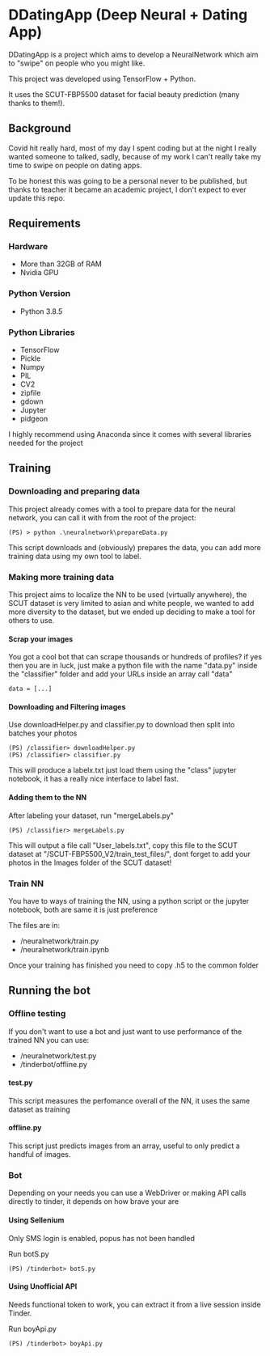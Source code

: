 DDatingApp (Deep Neural + Dating App)
======

DDatingApp is a project which aims to develop a NeuralNetwork which aim to "swipe" on people who you might like.

This project was developed using TensorFlow + Python.

It uses the SCUT-FBP5500 dataset for facial beauty prediction (many thanks to them!).

Background
------

Covid hit really hard, most of my day I spent coding but at the night I really wanted someone to talked, sadly, because of my work I can't really take my time to swipe on people on dating apps.

To be honest this was going to be a personal never to be published, but thanks to teacher it became an academic project, I don't expect to ever update this repo. 

Requirements
------

### Hardware
* More than 32GB of RAM
* Nvidia GPU

### Python Version
* Python 3.8.5

### Python Libraries
* TensorFlow
* Pickle
* Numpy
* PIL
* CV2
* zipfile
* gdown
* Jupyter
* pidgeon

I highly recommend using Anaconda since it comes with several libraries needed for the project

Training
------

### Downloading and preparing data

This project already comes with a tool to prepare data for the neural network, you can call it with from the root of the project:

```
(PS) > python .\neuralnetwork\prepareData.py
```

This script downloads and (obviously) prepares the data, you can add more training data using my own tool to label.

### Making more training data

This project aims to localize the NN to be used (virtually anywhere), the SCUT dataset is very limited to asian and white people, we wanted to add more diversity to the dataset, but we ended up deciding to make a tool for others to use. 

#### Scrap your images

You got a cool bot that can scrape thousands or hundreds of profiles? if yes then you are in luck, just make a python file with the name "data.py" inside the "classifier" folder and add your URLs inside an array call "data"

```
data = [...]
```

#### Downloading and Filtering images

Use downloadHelper.py and classifier.py to download then split into batches your photos

```
(PS) /classifier> downloadHelper.py
(PS) /classifier> classifier.py
```

This will produce a labelx.txt just load them using the "class" jupyter notebook, it has a really nice interface to label fast.

#### Adding them to the NN

After labeling your dataset, run "mergeLabels.py"

```
(PS) /classifier> mergeLabels.py
```

This will output a file call "User_labels.txt", copy this file to the SCUT dataset at "/SCUT-FBP5500_V2/train_test_files/", dont forget to add your photos in the Images folder of the SCUT dataset!

### Train NN

You have to ways of training the NN, using a python script or the jupyter notebook, both are same it is just preference

The files are in:

* /neuralnetwork/train.py
* /neuralnetwork/train.ipynb

Once your training has finished you need to copy .h5 to the common folder

## Running the bot

### Offline testing

If you don't want to use a bot and just want to use performance of the trained NN you can use:

* /neuralnetwork/test.py
* /tinderbot/offline.py

#### test.py

This script measures the perfomance overall of the NN, it uses the same dataset as training

#### offline.py

This script just predicts images from an array, useful to only predict a handful of images.

### Bot

Depending on your needs you can use a WebDriver or making API calls directly to tinder, it depends on how brave your are

#### Using Sellenium

Only SMS login is enabled, popus has not been handled

Run botS.py 

```
(PS) /tinderbot> botS.py 
```

#### Using Unofficial API

Needs functional token to work, you can extract it from a live session inside Tinder.

Run boyApi.py

```
(PS) /tinderbot> boyApi.py
```